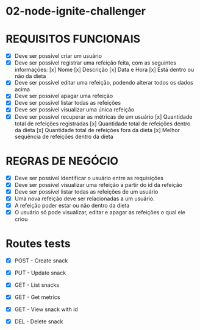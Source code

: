 # 02-node-ignite-challenger

# REQUISITOS FUNCIONAIS
- [x] Deve ser possível criar um usuário
- [x] Deve ser possível registrar uma refeição feita, com as seguintes informações:
    [x] Nome
    [x] Descrição
    [x] Data e Hora
    [x] Está dentro ou não da dieta
- [x] Deve ser possível editar uma refeição, podendo alterar todos os dados acima
- [x] Deve ser possível apagar uma refeição
- [x] Deve ser possível listar todas as refeições
- [x] Deve ser possível visualizar uma única refeição
- [x] Deve ser possível recuperar as métricas de um usuário
    [x] Quantidade total de refeições registradas
    [x] Quantidade total de refeições dentro da dieta
    [x] Quantidade total de refeições fora da dieta
    [x] Melhor sequência de refeições dentro da dieta

# REGRAS DE NEGÓCIO
- [x] Deve ser possível identificar o usuário entre as requisições
- [x] Deve ser possível visualizar uma refeição a partir do id da refeição
- [x] Deve ser possível listar todas as refeições de um usuário
- [x] Uma nova refeição deve ser relacionadas a um usuário.
- [x] A refeição poder estar ou não dentro da dieta
- [x] O usuário só pode visualizar, editar e apagar as refeições o qual ele criou

# Routes tests
- [x] POST - Create snack
- [x] PUT - Update snack
- [x] GET - List snacks
- [x] GET - Get metrics
- [x] GET - View snack with id
- [x] DEL - Delete snack

